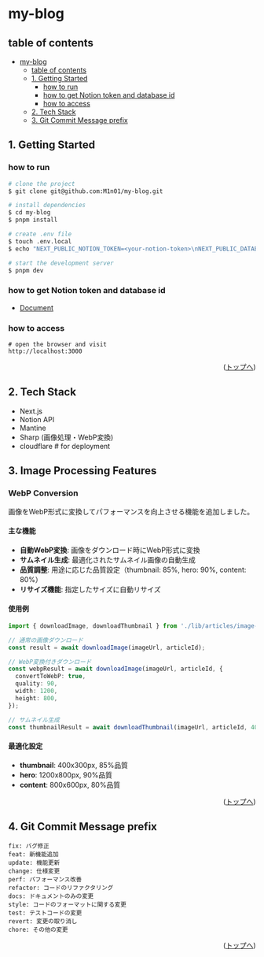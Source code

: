 # my-blog

## table of contents

- [my-blog](#my-blog)
  - [table of contents](#table-of-contents)
  - [1. Getting Started](#1-getting-started)
    - [how to run](#how-to-run)
    - [how to get Notion token and database id](#how-to-get-notion-token-and-database-id)
    - [how to access](#how-to-access)
  - [2. Tech Stack](#2-tech-stack)
  - [3. Git Commit Message prefix](#3-git-commit-message-prefix)

## 1. Getting Started

### how to run

```bash
# clone the project
$ git clone git@github.com:M1n01/my-blog.git

# install dependencies
$ cd my-blog
$ pnpm install

# create .env file
$ touch .env.local
$ echo "NEXT_PUBLIC_NOTION_TOKEN=<your-notion-token>\nNEXT_PUBLIC_DATABASE_ID=<your-notion-database-id>" > .env.local

# start the development server
$ pnpm dev
```

### how to get Notion token and database id

- [Document](https://developers.notion.com/docs/create-a-notion-integration#step-3-save-the-database-id)

### how to access

```
# open the browser and visit
http://localhost:3000
```

<p align="right">(<a href="#top">トップへ</a>)</p>

## 2. Tech Stack

- Next.js
- Notion API
- Mantine
- Sharp (画像処理・WebP変換)
- cloudflare # for deployment

## 3. Image Processing Features

### WebP Conversion
画像をWebP形式に変換してパフォーマンスを向上させる機能を追加しました。

#### 主な機能
- **自動WebP変換**: 画像をダウンロード時にWebP形式に変換
- **サムネイル生成**: 最適化されたサムネイル画像の自動生成
- **品質調整**: 用途に応じた品質設定（thumbnail: 85%, hero: 90%, content: 80%）
- **リサイズ機能**: 指定したサイズに自動リサイズ

#### 使用例
```typescript
import { downloadImage, downloadThumbnail } from './lib/articles/image-downloader';

// 通常の画像ダウンロード
const result = await downloadImage(imageUrl, articleId);

// WebP変換付きダウンロード
const webpResult = await downloadImage(imageUrl, articleId, {
  convertToWebP: true,
  quality: 90,
  width: 1200,
  height: 800,
});

// サムネイル生成
const thumbnailResult = await downloadThumbnail(imageUrl, articleId, 400, 300);
```

#### 最適化設定
- **thumbnail**: 400x300px, 85%品質
- **hero**: 1200x800px, 90%品質  
- **content**: 800x600px, 80%品質

<p align="right">(<a href="#top">トップへ</a>)</p>

## 4. Git Commit Message prefix

```
fix: バグ修正
feat: 新機能追加
update: 機能更新
change: 仕様変更
perf: パフォーマンス改善
refactor: コードのリファクタリング
docs: ドキュメントのみの変更
style: コードのフォーマットに関する変更
test: テストコードの変更
revert: 変更の取り消し
chore: その他の変更
```

<p align="right">(<a href="#top">トップへ</a>)</p>
